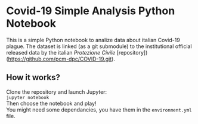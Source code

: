# Covid-19 Simple Analysis Python Notebook

This is a simple Python notebook to analize data about italian Covid-19 plague. The dataset is linked (as a git submodule) to the institutional official released data by the italian *Protezione Civile* [repository])(https://github.com/pcm-dpc/COVID-19.git).

## How it works?

Clone the repository and launch Jupyter:  
`jupyter notebook`  
Then choose the notebook and play!  
You might need some dependancies, you have them in the `environment.yml` file.
